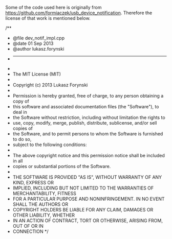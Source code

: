 Some of the code used here is originally from
https://github.com/formiaczek/usb_device_notification. Therefore the license of that
work is mentioned below.

/**
 * @file   dev_notif_impl.cpp
 * @date   01 Sep 2013
 * @author lukasz.forynski
 * ___________________________
 *
 * The MIT License (MIT)
 *
 * Copyright (c) 2013 Lukasz Forynski
 *
 * Permission is hereby granted, free of charge, to any person obtaining a copy of
 * this software and associated documentation files (the "Software"), to deal in
 * the Software without restriction, including without limitation the rights to
 * use, copy, modify, merge, publish, distribute, sublicense, and/or sell copies of
 * the Software, and to permit persons to whom the Software is furnished to do so,
 * subject to the following conditions:
 *
 * The above copyright notice and this permission notice shall be included in all
 * copies or substantial portions of the Software.
 *
 * THE SOFTWARE IS PROVIDED "AS IS", WITHOUT WARRANTY OF ANY KIND, EXPRESS OR
 * IMPLIED, INCLUDING BUT NOT LIMITED TO THE WARRANTIES OF MERCHANTABILITY, FITNESS
 * FOR A PARTICULAR PURPOSE AND NONINFRINGEMENT. IN NO EVENT SHALL THE AUTHORS OR
 * COPYRIGHT HOLDERS BE LIABLE FOR ANY CLAIM, DAMAGES OR OTHER LIABILITY, WHETHER
 * IN AN ACTION OF CONTRACT, TORT OR OTHERWISE, ARISING FROM, OUT OF OR IN
 * CONNECTION
 */
